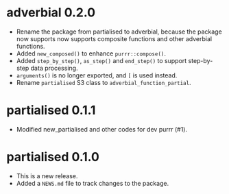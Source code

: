 # adverbial 0.2.0

* Rename the package from partialised to adverbial, because the package now supports now supports composite functions and other adverbial functions.
* Added `new_composed()` to enhance `purrr::compose()`.
* Added `step_by_step()`, `as_step()` and `end_step()` to support step-by-step data processing.
* `arguments()` is no longer exported, and `[` is used instead.
* Rename `partialised` S3 class to `adverbial_function_partial`.

# partialised 0.1.1

* Modified new_partialised and other codes for dev purrr (#1).

# partialised 0.1.0

* This is a new release.
* Added a `NEWS.md` file to track changes to the package.
